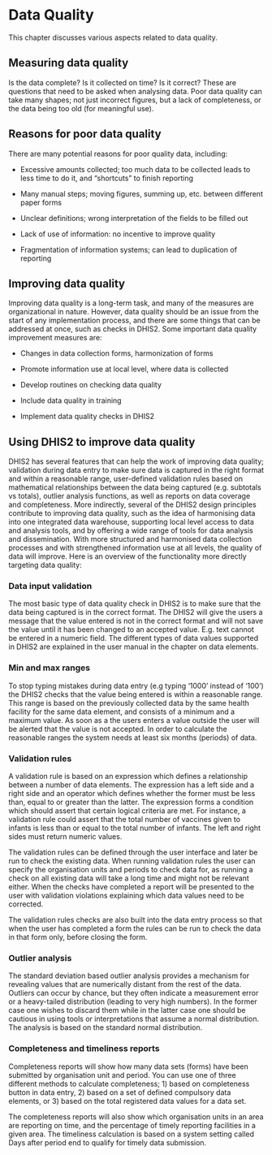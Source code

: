 # Data Quality

This chapter discusses various aspects related to data quality.

## Measuring data quality

Is the data complete? Is it collected on time? Is it correct? These are
questions that need to be asked when analysing data. Poor data quality
can take many shapes; not just incorrect figures, but a lack of
completeness, or the data being too old (for meaningful use).

## Reasons for poor data quality

There are many potential reasons for poor quality data, including:

  - Excessive amounts collected; too much data to be collected leads to
    less time to do it, and “shortcuts” to finish reporting

  - Many manual steps; moving figures, summing up, etc. between
    different paper forms

  - Unclear definitions; wrong interpretation of the fields to be filled
    out

  - Lack of use of information: no incentive to improve quality

  - Fragmentation of information systems; can lead to duplication of
    reporting

## Improving data quality

Improving data quality is a long-term task, and many of the measures are
organizational in nature. However, data quality should be an issue from
the start of any implementation process, and there are some things that
can be addressed at once, such as checks in DHIS2. Some important data
quality improvement measures are:

  - Changes in data collection forms, harmonization of forms

  - Promote information use at local level, where data is collected

  - Develop routines on checking data quality

  - Include data quality in training

  - Implement data quality checks in DHIS2

## Using DHIS2 to improve data quality

DHIS2 has several features that can help the work of improving data
quality; validation during data entry to make sure data is captured in
the right format and within a reasonable range, user-defined validation
rules based on mathematical relationships between the data being
captured (e.g. subtotals vs totals), outlier analysis functions, as well
as reports on data coverage and completeness. More indirectly, several
of the DHIS2 design principles contribute to improving data quality,
such as the idea of harmonising data into one integrated data warehouse,
supporting local level access to data and analysis tools, and by
offering a wide range of tools for data analysis and dissemination. With
more structured and harmonised data collection processes and with
strengthened information use at all levels, the quality of data will
improve. Here is an overview of the functionality more directly
targeting data quality:

### Data input validation

The most basic type of data quality check in DHIS2 is to make sure that
the data being captured is in the correct format. The DHIS2 will give
the users a message that the value entered is not in the correct format
and will not save the value until it has been changed to an accepted
value. E.g. text cannot be entered in a numeric field. The different
types of data values supported in DHIS2 are explained in the user manual
in the chapter on data elements.

### Min and max ranges

To stop typing mistakes during data entry (e.g typing ‘1000’ instead of
‘100’) the DHIS2 checks that the value being entered is within a
reasonable range. This range is based on the previously collected data
by the same health facility for the same data element, and consists of a
minimum and a maximum value. As soon as a the users enters a value
outside the user will be alerted that the value is not accepted. In
order to calculate the reasonable ranges the system needs at least six
months (periods) of data.

### Validation rules

A validation rule is based on an expression which defines a relationship
between a number of data elements. The expression has a left side and a
right side and an operator which defines whether the former must be less
than, equal to or greater than the latter. The expression forms a
condition which should assert that certain logical criteria are met. For
instance, a validation rule could assert that the total number of
vaccines given to infants is less than or equal to the total number of
infants. The left and right sides must return numeric values.


The validation rules can be defined through the user interface and later
be run to check the existing data. When running validation rules the
user can specify the organisation units and periods to check data for,
as running a check on all existing data will take a long time and might
not be relevant either. When the checks have completed a report will be
presented to the user with validation violations explaining which data
values need to be corrected.

The validation rules checks are also built into the data entry process
so that when the user has completed a form the rules can be run to check
the data in that form only, before closing the form.

### Outlier analysis

The standard deviation based outlier analysis provides a mechanism for
revealing values that are numerically distant from the rest of the data.
Outliers can occur by chance, but they often indicate a measurement
error or a heavy-tailed distribution (leading to very high numbers). In
the former case one wishes to discard them while in the latter case one
should be cautious in using tools or interpretations that assume a
normal distribution. The analysis is based on the standard normal
distribution.

### Completeness and timeliness reports

Completeness reports will show how many data sets (forms) have been
submitted by organisation unit and period. You can use one of three
different methods to calculate completeness; 1) based on completeness
button in data entry, 2) based on a set of defined compulsory data
elements, or 3) based on the total registered data values for a data
set.

The completeness reports will also show which organisation units in an
area are reporting on time, and the percentage of timely reporting
facilities in a given area. The timeliness calculation is based on a
system setting called Days after period end to qualify for timely data
submission.

